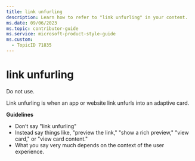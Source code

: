 ```yaml
---
title: link unfurling
description: Learn how to refer to "link unfurling" in your content.
ms.date: 09/06/2023
ms.topic: contributor-guide
ms.service: microsoft-product-style-guide
ms.custom:
  - TopicID 71835
---
```



# link unfurling

Do not use.  

Link unfurling is when an app or website link unfurls into an adaptive card.  

**Guidelines**  
- Don’t say "link unfurling"  
- Instead say things like, "preview the link," "show a rich preview," "view card," or "view card content."  
- What you say very much depends on the context of the user experience.  

